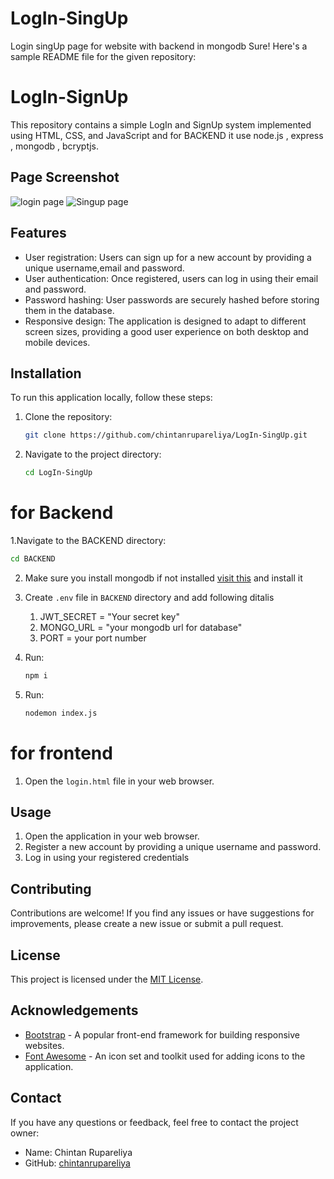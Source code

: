 # LogIn-SingUp

Login singUp page for website with backend in mongodb
Sure! Here's a sample README file for the given repository:

# LogIn-SignUp

This repository contains a simple LogIn and SignUp system implemented using HTML, CSS, and JavaScript and for BACKEND it use node.js , express , mongodb , bcryptjs.
## Page Screenshot
![login page](https://ik.imagekit.io/o5vougxqi/Screenshot_2023-05-20_161311.png?updatedAt=1684579549291)
![Singup page](https://ik.imagekit.io/o5vougxqi/singup.png?updatedAt=1684579507547)
## Features

- User registration: Users can sign up for a new account by providing a unique username,email and password.
- User authentication: Once registered, users can log in using their email and password.
- Password hashing: User passwords are securely hashed before storing them in the database.
- Responsive design: The application is designed to adapt to different screen sizes, providing a good user experience on both desktop and mobile devices.

## Installation

To run this application locally, follow these steps:

1. Clone the repository:

   ```bash
   git clone https://github.com/chintanrupareliya/LogIn-SingUp.git
   ```

2. Navigate to the project directory:

   ```bash
   cd LogIn-SingUp
   ```
   
# for Backend

1.Navigate to the BACKEND directory:

   ```bash
   cd BACKEND
   ```
   
2. Make sure you install mongodb if not installed [visit this](https://www.geeksforgeeks.org/how-to-install-mongodb-on-windows/) 
   and install it 
   
3. Create `.env` file in `BACKEND` directory and add following ditalis
   1. JWT_SECRET = "Your secret key"
   2. MONGO_URL = "your mongodb url for database"
   3.  PORT = your port number
   
4. Run:
    ```bash
    npm i
    ```
    
5. Run:
    ```bash
    nodemon index.js
    ```
    
# for frontend

1. Open the `login.html` file in your web browser.

## Usage

1. Open the application in your web browser.
2. Register a new account by providing a unique username and password.
3. Log in using your registered credentials

## Contributing

Contributions are welcome! If you find any issues or have suggestions for improvements, please create a new issue or submit a pull request.

## License

This project is licensed under the [MIT License](LICENSE).

## Acknowledgements

- [Bootstrap](https://getbootstrap.com/) - A popular front-end framework for building responsive websites.
- [Font Awesome](https://fontawesome.com/) - An icon set and toolkit used for adding icons to the application.

## Contact

If you have any questions or feedback, feel free to contact the project owner:

- Name: Chintan Rupareliya
- GitHub: [chintanrupareliya](https://github.com/chintanrupareliya)
